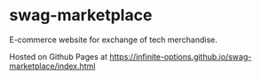 # swag-marketplace
E-commerce website for exchange of tech merchandise. 

Hosted on Github Pages at https://infinite-options.github.io/swag-marketplace/index.html
